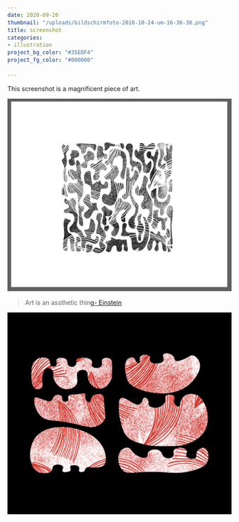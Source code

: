 ```yaml
---
date: 2020-09-26
thumbnail: "/uploads/bildschirmfoto-2018-10-24-um-16-30-38.png"
title: screenshot
categories:
- illustration
project_bg_color: "#35EDF4"
project_fg_color: "#000000"

---
```

This screenshot is a magnificent piece of art.

![black and white illustration square ](/uploads/bildschirmfoto-2018-10-24-um-16-30-38.png "screenshot illustration wild")

> Art is an assthetic thin[g- Einstein](maxperience.blog)

![](/uploads/bildschirmfoto-2018-10-25-um-16-47-58.png)